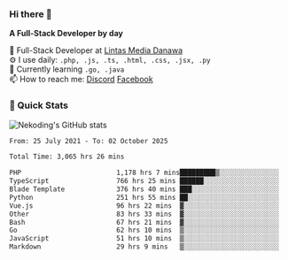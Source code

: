 ### Hi there 👋

**A Full-Stack Developer by day**

🔭 Full-Stack Developer at [Lintas Media Danawa](https://www.lintasmediadanawa.com/)  
⚙️ I use daily: `.php, .js, .ts, .html, .css, .jsx, .py`  
🌱 Currently learning `.go, .java`  
📫 How to reach me: [Discord](https://discordapp.com/users/984448732999327766)  [Facebook](https://fb.me/tyvandi)  

### 🚀 Quick Stats  

![Nekoding's GitHub stats](https://github-readme-stats.vercel.app/api?username=nekoding&show_icons=true)

<!--START_SECTION:waka-->

```txt
From: 25 July 2021 - To: 02 October 2025

Total Time: 3,065 hrs 26 mins

PHP                        1,178 hrs 7 mins█████████▒░░░░░░░░░░░░░░░   37.41 %
TypeScript                 766 hrs 25 mins ██████░░░░░░░░░░░░░░░░░░░   24.34 %
Blade Template             376 hrs 40 mins ███░░░░░░░░░░░░░░░░░░░░░░   11.96 %
Python                     251 hrs 55 mins ██░░░░░░░░░░░░░░░░░░░░░░░   08.00 %
Vue.js                     96 hrs 22 mins  ▓░░░░░░░░░░░░░░░░░░░░░░░░   03.06 %
Other                      83 hrs 33 mins  ▓░░░░░░░░░░░░░░░░░░░░░░░░   02.65 %
Bash                       67 hrs 21 mins  ▓░░░░░░░░░░░░░░░░░░░░░░░░   02.14 %
Go                         62 hrs 10 mins  ▒░░░░░░░░░░░░░░░░░░░░░░░░   01.97 %
JavaScript                 51 hrs 10 mins  ▒░░░░░░░░░░░░░░░░░░░░░░░░   01.63 %
Markdown                   29 hrs 9 mins   ▒░░░░░░░░░░░░░░░░░░░░░░░░   00.93 %
```

<!--END_SECTION:waka-->

<!--
**nekoding/nekoding** is a ✨ _special_ ✨ repository because its `README.md` (this file) appears on your GitHub profile.

Here are some ideas to get you started:

- 🔭 I’m currently working on ...
- 🌱 I’m currently learning ...
- 👯 I’m looking to collaborate on ...
- 🤔 I’m looking for help with ...
- 💬 Ask me about ...
- 📫 How to reach me: ...
- 😄 Pronouns: ...
- ⚡ Fun fact: ...
-->

